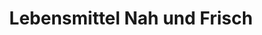 ---
title: "Lebensmittel Nah und Frisch"
url: /grimma/lebensmittel-nah-und-frisch/
shop: Supermarkt
---
